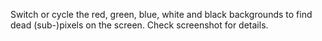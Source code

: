 Switch or cycle the red, green, blue, white and black backgrounds to find dead (sub-)pixels on the screen. Check screenshot for details.